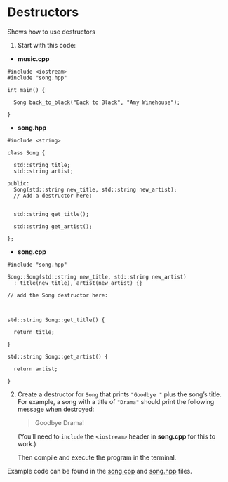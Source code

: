 # Destructors

Shows how to use destructors

1. Start with this code:

- **music.cpp**

```
#include <iostream>
#include "song.hpp"

int main() {

  Song back_to_black("Back to Black", "Amy Winehouse");
    
}
```

- **song.hpp**

```
#include <string>

class Song {
  
  std::string title;
  std::string artist;

public:
  Song(std::string new_title, std::string new_artist);
  // Add a destructor here:
  
  
  std::string get_title();
  
  std::string get_artist();
  
};
```

- **song.cpp**

```
#include "song.hpp"

Song::Song(std::string new_title, std::string new_artist) 
  : title(new_title), artist(new_artist) {}

// add the Song destructor here:



std::string Song::get_title() {

  return title;

}

std::string Song::get_artist() {

  return artist;

}
```

2. Create a destructor for ```Song``` that prints ```"Goodbye "``` plus the song’s title. For example, a song with a title of ```"Drama"``` should print the following message when destroyed:
	> Goodbye Drama!

	(You’ll need to ```include``` the ```<iostream>``` header in **song.cpp** for this to work.)

	Then compile and execute the program in the terminal.

Example code can be found in the [song.cpp](https://github.com/keldavis/c-plus-plus-practice/blob/master/foundations/5.%20Classes%20and%20Objects/destructors/song.cpp) and [song.hpp](https://github.com/keldavis/c-plus-plus-practice/blob/master/foundations/5.%20Classes%20and%20Objects/destructors/song.hpp) files.